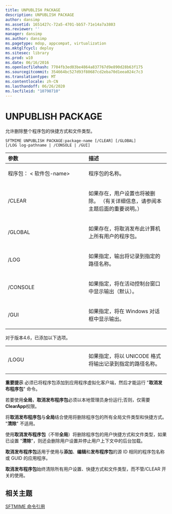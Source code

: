 ```yaml
---
title: UNPUBLISH PACKAGE
description: UNPUBLISH PACKAGE
author: dansimp
ms.assetid: 1651427c-72a5-4701-bb57-71e14a7a3803
ms.reviewer: ''
manager: dansimp
ms.author: dansimp
ms.pagetype: mdop, appcompat, virtualization
ms.mktglfcycl: deploy
ms.sitesec: library
ms.prod: w10
ms.date: 06/16/2016
ms.openlocfilehash: 7704fb3ed03be4864a837767d9e890d28b63f175
ms.sourcegitcommit: 354664bc527d93f80687cd2eba70d1eea024c7c3
ms.translationtype: MT
ms.contentlocale: zh-CN
ms.lasthandoff: 06/26/2020
ms.locfileid: "10798710"
---
```

# UNPUBLISH PACKAGE


允许删除整个程序包的快捷方式和文件类型。

`SFTMIME UNPUBLISH PACKAGE:package-name [/CLEAR] [/GLOBAL]                 [/LOG log-pathname | /CONSOLE | /GUI]`

<table>
<colgroup>
<col width="50%" />
<col width="50%" />
</colgroup>
<thead>
<tr class="header">
<th align="left">参数</th>
<th align="left">描述</th>
</tr>
</thead>
<tbody>
<tr class="odd">
<td align="left"><p>程序包： &lt; 软件包-name&gt;</p></td>
<td align="left"><p>程序包的名称。</p></td>
</tr>
<tr class="even">
<td align="left"><p>/CLEAR</p></td>
<td align="left"><p>如果存在，用户设置也将被删除。 （有关详细信息，请参阅本主题后面的重要说明。）</p></td>
</tr>
<tr class="odd">
<td align="left"><p>/GLOBAL</p></td>
<td align="left"><p>如果存在，将取消发布此计算机上所有用户的程序包。</p></td>
</tr>
<tr class="even">
<td align="left"><p>/LOG</p></td>
<td align="left"><p>如果指定，输出将记录到指定的路径名称。</p></td>
</tr>
<tr class="odd">
<td align="left"><p>/CONSOLE</p></td>
<td align="left"><p>如果指定，将在活动控制台窗口中显示输出（默认）。</p></td>
</tr>
<tr class="even">
<td align="left"><p>/GUI</p></td>
<td align="left"><p>如果指定，将在 Windows 对话框中显示输出。</p></td>
</tr>
</tbody>
</table>

 

对于版本4.6，已添加以下选项。

<table>
<colgroup>
<col width="50%" />
<col width="50%" />
</colgroup>
<tbody>
<tr class="odd">
<td align="left"><p>/LOGU</p></td>
<td align="left"><p>如果指定，将以 UNICODE 格式将输出记录到指定的路径名称。</p></td>
</tr>
</tbody>
</table>

 

**重要提示** 必须已将程序包添加到应用程序虚拟化客户端，然后才能运行 "**取消发布程序包**" 命令。

若要使用**全局**，**取消发布程序包**必须以本地管理员身份运行;否则，仅需要**ClearApp**权限。

将**取消发布程序包**与**全局**结合使用将删除程序包的所有全局文件类型和快捷方式。 "**清除**" 不适用。

使用**取消发布程序包**（不带**全局**）将删除程序包的用户快捷方式和文件类型，如果已设置 "**清除**"，则还会删除用户设置并停止用户上下文中的后台加载。

**取消发布程序包**适用于使用与**添加**、**编辑**和**发布程序包**的源 ID 相同的程序包名称或 GUID 的应用程序。

**取消发布程序包**始终清除所有用户设置、快捷方式和文件类型，而不管/CLEAR 开关的使用。

 

## 相关主题


[SFTMIME 命令引用](sftmime--command-reference.md)

 

 





